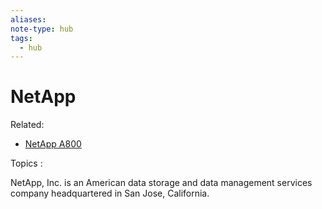 ```yaml
---
aliases:
note-type: hub
tags:
  - hub
---
```


# NetApp

Related:

- [NetApp A800](../3-permanent-notes-🧲/NetApp%20A800.md)

Topics :

NetApp, Inc. is an American data storage and data management services
company headquartered in San Jose, California.
